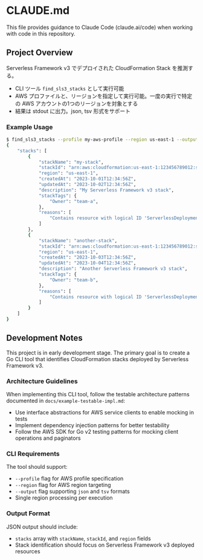 # CLAUDE.md

This file provides guidance to Claude Code (claude.ai/code) when working with code in this repository.

## Project Overview

Serverless Framework v3 でデプロイされた CloudFormation Stack を推測する。

- CLI ツール `find_sls3_stacks` として実行可能
- AWS プロファイルと、リージョンを指定して実行可能。一度の実行で特定の AWS アカウントの1つのリージョンを対象とする
- 結果は stdout に出力。json, tsv 形式をサポート

### Example Usage

```bash
$ find_sls3_stacks --profile my-aws-profile --region us-east-1 --output json
{
    "stacks": [
        {
            "stackName": "my-stack",
            "stackId": "arn:aws:cloudformation:us-east-1:123456789012:stack/my-stack/abcd1234-efgh-5678-ijkl-mnopqrstuv",
            "region": "us-east-1",
            "createdAt": "2023-10-01T12:34:56Z",
            "updatedAt": "2023-10-02T12:34:56Z",
            "description": "My Serverless Framework v3 stack",
            "stackTags": {
                "Owner": "team-a",
            },
            "reasons": [
                "Contains resource with logical ID 'ServerlessDeploymentBucket'"
            ]
        },
        {
            "stackName": "another-stack",
            "stackId": "arn:aws:cloudformation:us-east-1:123456789012:stack/another-stack/wxyz9876-vuts-5432-rqpo-nmlkjihgfe",
            "region": "us-east-1",
            "createdAt": "2023-10-03T12:34:56Z",
            "updatedAt": "2023-10-04T12:34:56Z",
            "description": "Another Serverless Framework v3 stack",
            "stackTags": {
                "Owner": "team-b",
            },
            "reasons": [
                "Contains resource with logical ID 'ServerlessDeploymentBucket'"
            ]
        }
    ]
}
```

## Development Notes

This project is in early development stage. The primary goal is to create a Go CLI tool that identifies CloudFormation stacks deployed by Serverless Framework v3.

### Architecture Guidelines

When implementing this CLI tool, follow the testable architecture patterns documented in `docs/example-testable-impl.md`:
- Use interface abstractions for AWS service clients to enable mocking in tests
- Implement dependency injection patterns for better testability
- Follow the AWS SDK for Go v2 testing patterns for mocking client operations and paginators

### CLI Requirements

The tool should support:
- `--profile` flag for AWS profile specification
- `--region` flag for AWS region targeting
- `--output` flag supporting `json` and `tsv` formats
- Single region processing per execution

### Output Format

JSON output should include:
- `stacks` array with `stackName`, `stackId`, and `region` fields
- Stack identification should focus on Serverless Framework v3 deployed resources
